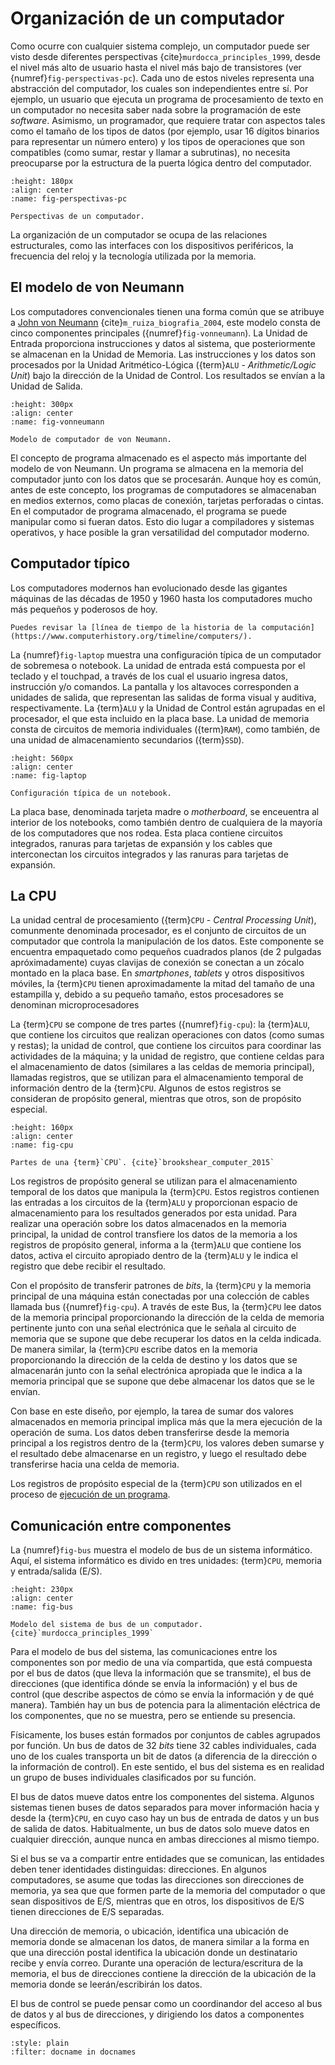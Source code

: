 # Organización de un computador

Como ocurre con cualquier sistema complejo, un computador puede ser visto desde diferentes perspectivas {cite}`murdocca_principles_1999`, desde el nivel más alto de usuario hasta el nivel más bajo de transistores (ver {numref}`fig-perspectivas-pc`). Cada uno de estos niveles representa una abstracción del computador, los cuales son independientes entre sí. Por ejemplo, un usuario que ejecuta un programa de procesamiento de texto en un computador no necesita saber nada sobre la programación de este _software_. Asimismo, un programador, que requiere tratar con aspectos tales como el tamaño de los tipos de datos (por ejemplo, usar 16 dígitos binarios para representar un número entero) y los tipos de operaciones que son compatibles (como sumar, restar y llamar a subrutinas), no necesita preocuparse por la estructura de la puerta lógica dentro del computador.

```{figure} ../images/perspectivas-arquitectura-pc.png
:height: 180px
:align: center
:name: fig-perspectivas-pc

Perspectivas de un computador.
```

La organización de un computador se ocupa de las relaciones estructurales, como las interfaces con los dispositivos periféricos, la frecuencia del reloj y la tecnología utilizada por la memoria.

## El modelo de von Neumann

Los computadores convencionales tienen una forma común que se atribuye a [John von Neumann](https://www.biografiasyvidas.com/biografia/n/neumann.htm) {cite}`m_ruiza_biografia_2004`, este modelo consta de cinco componentes principales ({numref}`fig-vonneumann`). La Unidad de Entrada proporciona instrucciones y datos al sistema, que posteriormente se almacenan en la Unidad de Memoria. Las instrucciones y los datos son procesados por la Unidad Aritmético-Lógica ({term}`ALU` - _Arithmetic/Logic Unit_) bajo la dirección de la Unidad de Control. Los resultados se envían a la Unidad de Salida.

```{figure} ../images/von_neumann.png
:height: 300px
:align: center
:name: fig-vonneumann

Modelo de computador de von Neumann.
```

El concepto de programa almacenado es el aspecto más importante del modelo de von Neumann. Un programa se almacena en la memoria del computador junto con los datos que se procesarán. Aunque hoy es común, antes de este concepto, los programas de computadores se almacenaban en medios externos, como placas de conexión, tarjetas perforadas o cintas. En el computador de programa almacenado, el programa se puede manipular como si fueran datos. Esto dio lugar a compiladores y sistemas operativos, y hace posible la gran versatilidad del computador moderno.

## Computador típico

Los computadores modernos han evolucionado desde las gigantes máquinas de las décadas de 1950 y 1960 hasta los computadores mucho más pequeños y poderosos de hoy.

```{note}
Puedes revisar la [línea de tiempo de la historia de la computación](https://www.computerhistory.org/timeline/computers/).
```

La {numref}`fig-laptop` muestra una configuración típica de un computador de sobremesa o notebook. La unidad de entrada está compuesta por el teclado y el touchpad, a través de los cual el usuario ingresa datos, instrucción y/o comandos. La pantalla y los altavoces corresponden a unidades de salida, que representan las salidas de forma visual y auditiva, respectivamente. La {term}`ALU` y la Unidad de Control están agrupadas en el procesador, el que esta incluido en la placa base. La unidad de memoria consta de circuitos de memoria individuales ({term}`RAM`), como también, de una unidad de almacenamiento secundarios ({term}`SSD`).

```{figure} ../images/laptop.png
:height: 560px
:align: center
:name: fig-laptop

Configuración típica de un notebook.
```

La placa base, denominada tarjeta madre o _motherboard_, se enceuentra al interior de los notebooks, como también dentro de cualquiera de la mayoría de los computadores que nos rodea. Esta placa contiene circuitos integrados, ranuras para tarjetas de expansión y los cables que interconectan los circuitos integrados y las ranuras para tarjetas de expansión.


## La CPU

La unidad central de procesamiento ({term}`CPU` - _Central Processing Unit_), comunmente denominada procesador, es el conjunto de circuitos de un computador que controla la manipulación de los datos. Este componente se encuentra empaquetado como pequeños cuadrados planos (de 2 pulgadas apróximadamente) cuyas clavijas de conexión se conectan a un zócalo montado en la placa base. En _smartphones_, _tablets_ y otros dispositivos móviles, la {term}`CPU` tienen aproximadamente la mitad del tamaño de una estampilla y, debido a su pequeño tamaño, estos procesadores se denominan microprocesadores

La {term}`CPU` se compone de tres partes ({numref}`fig-cpu`): la {term}`ALU`, que contiene los circuitos que realizan operaciones con datos (como sumas y restas); la unidad de control, que contiene los circuitos para coordinar las actividades de la máquina; y la unidad de registro, que contiene celdas para el almacenamiento de datos (similares a las celdas de memoria principal), llamadas registros, que se utilizan para el almacenamiento temporal de información dentro de la {term}`CPU`. Algunos de estos registros se consideran de propósito general, mientras que otros, son de propósito especial.

```{figure} ../images/cpu.png
:height: 160px
:align: center
:name: fig-cpu

Partes de una {term}`CPU`. {cite}`brookshear_computer_2015`
```

Los registros de propósito general se utilizan para el almacenamiento temporal de los datos que manipula la {term}`CPU`. Estos registros contienen las entradas a los circuitos de la {term}`ALU` y proporcionan espacio de almacenamiento para los resultados generados por esta unidad. Para realizar una operación sobre los datos almacenados en la memoria principal, la unidad de control transfiere los datos de la memoria a los registros de propósito general, informa a la {term}`ALU` que contiene los datos, activa el circuito apropiado dentro de la {term}`ALU` y le indica el registro que debe recibir el resultado.

Con el propósito de transferir patrones de _bits_, la {term}`CPU` y la memoria principal de una máquina están conectadas por una colección de cables llamada bus ({numref}`fig-cpu`). A través de este Bus, la {term}`CPU` lee datos de la memoria principal proporcionando la dirección de la celda de memoria pertinente junto con una señal electrónica que le señala al circuito de memoria que se supone que debe recuperar los datos en la celda indicada. De manera similar, la {term}`CPU` escribe datos en la memoria proporcionando la dirección de la celda de destino y los datos que se almacenarán junto con la señal electrónica apropiada que le indica a la memoria principal que se supone que debe almacenar los datos que se le envían.

Con base en este diseño, por ejemplo, la tarea de sumar dos valores almacenados en memoria principal implica más que la mera ejecución de la operación de suma. Los datos deben transferirse desde la memoria principal a los registros dentro de la {term}`CPU`, los valores deben sumarse y el resultado debe almacenarse en un registro, y luego el resultado debe transferirse hacia una celda de memoria.

Los registros de propósito especial de la {term}`CPU` son utilizados en el proceso de [ejecución de un programa](content:ejecucion-de-un-programa).

## Comunicación entre componentes

La {numref}`fig-bus` muestra el modelo de bus de un sistema informático. Aquí, el sistema informático es divido en tres unidades: {term}`CPU`, memoria y entrada/salida (E/S).

```{figure} ../images/sistema-bus.png
:height: 230px
:align: center
:name: fig-bus

Modelo del sistema de bus de un computador. {cite}`murdocca_principles_1999`
```

Para el modelo de bus del sistema, las comunicaciones entre los componentes son por medio de una vía compartida, que está compuesta por el bus de datos (que lleva la información que se transmite), el bus de direcciones (que identifica dónde se envía la información) y el bus de control (que describe aspectos de cómo se envía la información y de qué manera). También hay un bus de potencia para la alimentación eléctrica de los componentes, que no se muestra, pero se entiende su presencia.

Físicamente, los buses están formados por conjuntos de cables agrupados por función. Un bus de datos de 32 _bits_ tiene 32 cables individuales, cada uno de los cuales transporta un bit de datos (a diferencia de la dirección o la información de control). En este sentido, el bus del sistema es en realidad un grupo de buses individuales clasificados por su función.

El bus de datos mueve datos entre los componentes del sistema. Algunos sistemas tienen buses de datos separados para mover información hacia y desde la {term}`CPU`, en cuyo caso hay un bus de entrada de datos y un bus de salida de datos. Habitualmente, un bus de datos solo mueve datos en cualquier dirección, aunque nunca en ambas direcciones al mismo tiempo.

Si el bus se va a compartir entre entidades que se comunican, las entidades deben tener identidades distinguidas: direcciones. En algunos computadores, se asume que todas las direcciones son direcciones de memoria, ya sea que que formen parte de la memoria del computador o que sean dispositivos de E/S, mientras que en otros, los dispositivos de E/S tienen direcciones de E/S separadas.

Una dirección de memoria, o ubicación, identifica una ubicación de memoria donde se almacenan los datos, de manera similar a la forma en que una dirección postal identifica la ubicación donde un destinatario recibe y envía correo. Durante una operación de lectura/escritura de la memoria, el bus de direcciones contiene la dirección de la ubicación de la memoria donde se leerán/escribirán los datos.

El bus de control se puede pensar como un coordinandor del acceso al bus de datos y al bus de direcciones, y dirigiendo los datos a componentes específicos.

```{bibliography} ../refs.bib
:style: plain
:filter: docname in docnames
```

